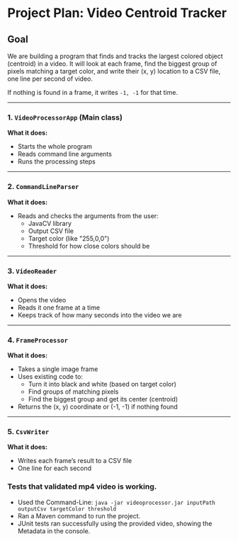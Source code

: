 # Project Plan: Video Centroid Tracker

## Goal

We are building a program that finds and tracks the largest colored object (centroid) in a video. It will look at each frame, find the biggest group of pixels matching a target color, and write their (x, y) location to a CSV file, one line per second of video.

If nothing is found in a frame, it writes `-1, -1` for that time.

---

### 1. `VideoProcessorApp` (Main class)

**What it does:**
- Starts the whole program
- Reads command line arguments
- Runs the processing steps

---

### 2. `CommandLineParser`

**What it does:**
- Reads and checks the arguments from the user:
  - JavaCV library
  - Output CSV file
  - Target color (like "255,0,0")
  - Threshold for how close colors should be

---

### 3. `VideoReader`

**What it does:**
- Opens the video
- Reads it one frame at a time
- Keeps track of how many seconds into the video we are

---

### 4. `FrameProcessor`

**What it does:**
- Takes a single image frame
- Uses existing code to:
  - Turn it into black and white (based on target color)
  - Find groups of matching pixels
  - Find the biggest group and get its center (centroid)
- Returns the (x, y) coordinate or (-1, -1) if nothing found

---

### 5. `CsvWriter`

**What it does:**
- Writes each frame’s result to a CSV file
- One line for each second

### Tests that validated mp4 video is working.
- Used the Command-Line: `java -jar videoprocessor.jar inputPath outputCsv targetColor threshold`
- Ran a Maven command to run the project. 
- JUnit tests ran successfully using the provided video, showing the Metadata in the console.